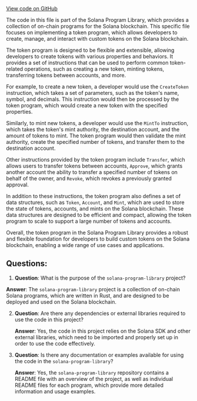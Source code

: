 [View code on GitHub](https://github.com/solana-labs/solana-program-library/stake-pool/py/bot/__init__.py)

The code in this file is part of the Solana Program Library, which provides a collection of on-chain programs for the Solana blockchain. This specific file focuses on implementing a token program, which allows developers to create, manage, and interact with custom tokens on the Solana blockchain.

The token program is designed to be flexible and extensible, allowing developers to create tokens with various properties and behaviors. It provides a set of instructions that can be used to perform common token-related operations, such as creating a new token, minting tokens, transferring tokens between accounts, and more.

For example, to create a new token, a developer would use the `CreateToken` instruction, which takes a set of parameters, such as the token's name, symbol, and decimals. This instruction would then be processed by the token program, which would create a new token with the specified properties.

Similarly, to mint new tokens, a developer would use the `MintTo` instruction, which takes the token's mint authority, the destination account, and the amount of tokens to mint. The token program would then validate the mint authority, create the specified number of tokens, and transfer them to the destination account.

Other instructions provided by the token program include `Transfer`, which allows users to transfer tokens between accounts, `Approve`, which grants another account the ability to transfer a specified number of tokens on behalf of the owner, and `Revoke`, which revokes a previously granted approval.

In addition to these instructions, the token program also defines a set of data structures, such as `Token`, `Account`, and `Mint`, which are used to store the state of tokens, accounts, and mints on the Solana blockchain. These data structures are designed to be efficient and compact, allowing the token program to scale to support a large number of tokens and accounts.

Overall, the token program in the Solana Program Library provides a robust and flexible foundation for developers to build custom tokens on the Solana blockchain, enabling a wide range of use cases and applications.
## Questions: 
 1. **Question**: What is the purpose of the `solana-program-library` project?
   
   **Answer**: The `solana-program-library` project is a collection of on-chain Solana programs, which are written in Rust, and are designed to be deployed and used on the Solana blockchain.

2. **Question**: Are there any dependencies or external libraries required to use the code in this project?

   **Answer**: Yes, the code in this project relies on the Solana SDK and other external libraries, which need to be imported and properly set up in order to use the code effectively.

3. **Question**: Is there any documentation or examples available for using the code in the `solana-program-library`?

   **Answer**: Yes, the `solana-program-library` repository contains a README file with an overview of the project, as well as individual README files for each program, which provide more detailed information and usage examples.